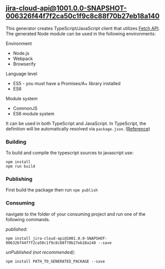 ## jira-cloud-api@1001.0.0-SNAPSHOT-006326f44f7f2ca50c1f9c8c88f70b27eb18a140

This generator creates TypeScript/JavaScript client that utilizes [Fetch API](https://fetch.spec.whatwg.org/). The generated Node module can be used in the following environments:

Environment
* Node.js
* Webpack
* Browserify

Language level
* ES5 - you must have a Promises/A+ library installed
* ES6

Module system
* CommonJS
* ES6 module system

It can be used in both TypeScript and JavaScript. In TypeScript, the definition will be automatically resolved via `package.json`. ([Reference](https://www.typescriptlang.org/docs/handbook/declaration-files/consumption.html))

### Building

To build and compile the typescript sources to javascript use:
```
npm install
npm run build
```

### Publishing

First build the package then run `npm publish`

### Consuming

navigate to the folder of your consuming project and run one of the following commands.

_published:_

```
npm install jira-cloud-api@1001.0.0-SNAPSHOT-006326f44f7f2ca50c1f9c8c88f70b27eb18a140 --save
```

_unPublished (not recommended):_

```
npm install PATH_TO_GENERATED_PACKAGE --save
```
